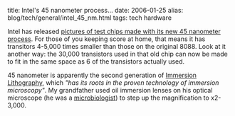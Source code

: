 title: Intel's 45 nanometer process...
date: 2006-01-25
alias: blog/tech/general/intel_45_nm.html
tags: tech hardware

Intel has released <a
href="http://news.com.com/2300-1006_3-6030916-1.html?part=rss&tag=6030916&subj=news">pictures
of test chips made with its new 45 nanometer process</a>. For those of
you keeping score at home, that means it has transitors 4-5,000 times
smaller than those on the original 8088.  Look at it another way: the
30,000 transistors used in that old chip can now be made to fit in the
same space as 6 of the transistors actually used.

45 nanometer is apparently the second generation of <a
href="http://www.smt.zeiss.com/c12567b0003c017a/Contents-Frame/0358803766924803c12567b0003d5d3f">Immersion
Lithography</a>, which <i>"has its roots in the proven technology of
immersion microscopy"</i>. My grandfather used oil immersion lenses on
his optical microscope (he was a <a
href="http://www.utexas.edu/faculty/council/2004-2005/memorials/rode/rode.html">microbiologist</a>)
to step up the magnification to x2-3,000.

